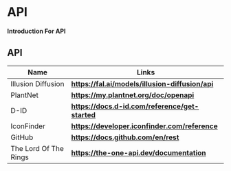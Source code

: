 # API

**Introduction For API**
 
  
## API

Name | Links |
------------- | ------------- |
Illusion Diffusion | **https://fal.ai/models/illusion-diffusion/api** |
PlantNet | **https://my.plantnet.org/doc/openapi** |
D-ID | **https://docs.d-id.com/reference/get-started** |
IconFinder | **https://developer.iconfinder.com/reference** |
GitHub | **https://docs.github.com/en/rest** |
The Lord Of The Rings | **https://the-one-api.dev/documentation** |
